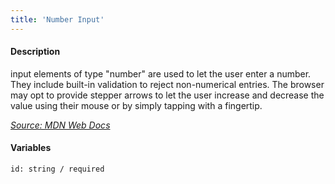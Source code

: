 ```yaml
---
title: 'Number Input'
---
```

#### Description
input elements of type "number" are used to let the user enter a number. They include built-in validation to reject non-numerical entries. The browser may opt to provide stepper arrows to let the user increase and decrease the value using their mouse or by simply tapping with a fingertip.

*[Source: MDN Web Docs](https://developer.mozilla.org/en-US/docs/Web/HTML/Element/input/number)*

#### Variables
~~~
id: string / required
~~~
